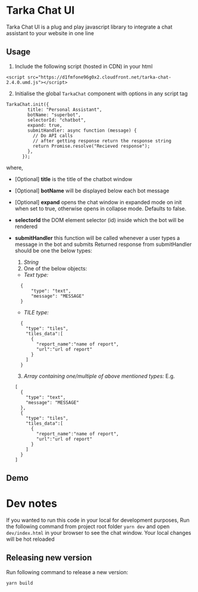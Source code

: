 # Tarka Chat UI

Tarka Chat UI is a plug and play javascript library to integrate a chat assistant to your website in one line

## Usage

1. Include the following script (hosted in CDN) in your html

```
<script src="https://d1fmfone96g0x2.cloudfront.net/tarka-chat-2.4.0.umd.js"></script>
```

2. Initialise the global `TarkaChat` component with options in any script tag

```
TarkaChat.init({
        title: "Personal Assistant",
        botName: "superbot",
        selectorId: "chatbot",
        expand: true,
        submitHandler: async function (message) {
          // Do API calls
          // after getting response return the response string
          return Promise.resolve("Recieved response");
        },
      });
```

where,

- [Optional] **title** is the title of the chatbot window
- [Optional] **botName** will be displayed below each bot message
- [Optional] **expand** opens the chat window in expanded mode on init when set to true, otherwise opens in collapse mode. Defaults to false.
- **selectorId** the DOM element selector (id) inside which the bot will be rendered
- **submitHandler** this function will be called whenever a user types a message in the bot and submits
  Returned response from submitHandler should be one the below types:

  1. _String_
  2. One of the below objects:

  - _Text type:_

  ```
    {
        "type": "text",
        "message": "MESSAGE"
    }
  ```

  - _TILE type:_

  ```
    {
      "type": "tiles",
      "tiles_data":[
        {
          "report_name":"name of report",
          "url":"url of report"
        }
      ] 
    }    
  ```

  3. _Array containing one/multiple of above mentioned types:_
     E.g.

  ```
  [
    {
      "type": "text",
      "message": "MESSAGE"
    },
    {
      "type": "tiles",
      "tiles_data":[
        {
          "report_name":"name of report",
          "url":"url of report"
        }
      ] 
    }
  ]
  ```


## Demo


# Dev notes

If you wanted to run this code in your local for development purposes, Run the following command from project root folder `yarn dev` and open `dev/index.html` in your browser to see the chat window. Your local changes will be hot reloaded

## Releasing new version
Run following command to release a new version:
```
yarn build
```